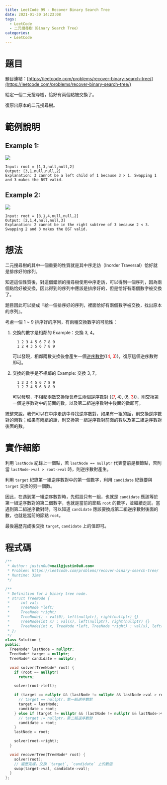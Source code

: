 ```yaml
---
title: LeetCode 99 - Recover Binary Search Tree
date: 2021-01-30 14:23:08
tags:
  - LeetCode
  - 二元搜尋樹（Binary Search Tree）
categories:
  - LeetCode
---
```


# 題目
題目連結：[https://leetcode.com/problems/recover-binary-search-tree/](https://leetcode.com/problems/recover-binary-search-tree/)

給定一個二元搜尋樹，恰好有兩個點被交換了。

復原出原本的二元搜尋樹。

# 範例說明

## Example 1:

![](https://assets.leetcode.com/uploads/2020/10/28/recover1.jpg)

```
Input: root = [1,3,null,null,2]
Output: [3,1,null,null,2]
Explanation: 3 cannot be a left child of 1 because 3 > 1. Swapping 1 and 3 makes the BST valid.
```

<!-- More -->

## Example 2:

![](https://assets.leetcode.com/uploads/2020/10/28/recover2.jpg)

```
Input: root = [3,1,4,null,null,2]
Output: [2,1,4,null,null,3]
Explanation: 2 cannot be in the right subtree of 3 because 2 < 3. Swapping 2 and 3 makes the BST valid.
```

# 想法

二元搜尋樹的其中一個重要的性質就是其中序走訪（Inorder Traversal）恰好就是排序好的序列。

知道這個性質後，對這個錯誤的搜尋樹使用中序走訪，可以得到一個序列，因為兩個點恰好被交換，因此得到的序列中應該是排序好的，但是恰好有兩個數字被交換了。

題目因此可以變成『給一個排序好的序列，裡面恰好有兩個數字被交換，找出原本的序列』。

考慮一個 1 ~ 9 排序好的序列，有兩種交換數字的可能性：
1. 交換的數字是相鄰的
    Example：交換 3, 4。

    ```
      1 2 3 4 5 6 7 8 9
      1 2 4 3 5 6 7 8 9
    ```
    可以發現，相鄰兩數交換後會產生一個[逆序數對](https://zh.wikipedia.org/zh-tw/%E9%80%86%E5%BA%8F%E5%AF%B9){(<font color="red">4</font>, <font color="red">3</font>)}，復原這個逆序數對即可。

2. 交換的數字是不相鄰的
    Example: 交換 3, 7。

    ```
      1 2 3 4 5 6 7 8 9
      1 2 7 4 5 6 3 8 9
    ```

    可以發現，不相鄰兩數交換後會產生兩個逆序數對 {(<font color="red">7</font>, 4), (6, <font color="red">3</font>)}，則交換第一個逆序數對中的前面的數，以及第二組逆序數對中後面的數即可。

統整來說，我們可以在中序走訪中尋找逆序數對，如果有一組的話，則交換逆序數對的兩數；如果有兩組的話，則交換第一組逆序數對前面的數以及第二組逆序數對後面的數。

# 實作細節

利用 `lastNode` 紀錄上一個點，若 `lastNode == nullptr` 代表當前是根節點，否則當 `lastNode->val > root->val` 時，則逆序數對產生。

利用 `target` 紀錄第一組逆序數對中的第一個數字，利用 `candidate` 紀錄要與 `target` 交換的另一個數。

因此，在遇到第一組逆序數對時，先假設只有一組，也就是 `candidate` 應該等於第一組逆序數對的第二個數字，也就是當前的節點 `root` 的數字，並繼續走訪。當遇到第二組逆序數對時，可以知道 `candidate` 應該要換成第二組逆序數對後面的數，也就是當前的節點 `root`。

最後遍歷完成後交換 `target`, `candidate` 上的值即可。

# 程式碼

```cpp
/**
 * Author: justin0u0<mail@justin0u0.com>
 * Problem: https://leetcode.com/problems/recover-binary-search-tree/
 * Runtime: 32ms
 */

/**
 * Definition for a binary tree node.
 * struct TreeNode {
 *     int val;
 *     TreeNode *left;
 *     TreeNode *right;
 *     TreeNode() : val(0), left(nullptr), right(nullptr) {}
 *     TreeNode(int x) : val(x), left(nullptr), right(nullptr) {}
 *     TreeNode(int x, TreeNode *left, TreeNode *right) : val(x), left(left), right(right) {}
 * };
 */
class Solution {
public:
  TreeNode* lastNode = nullptr;
  TreeNode* target = nullptr;
  TreeNode* candidate = nullptr;

  void solver(TreeNode* root) {
    if (root == nullptr)
      return;

    solver(root->left);

    if (target == nullptr && (lastNode != nullptr && lastNode->val > root->val)) {
      // target == nullptr，第一組逆序數對
      target = lastNode;
      candidate = root;
    } else if (target != nullptr && (lastNode != nullptr && lastNode->val > root->val)) {
      // target != nullptr，第二組逆序數對
      candidate = root;
    }
    lastNode = root;

    solver(root->right);
  }

  void recoverTree(TreeNode* root) {
    solver(root);
    // 遍歷完成，交換 `target`, `candidate` 上的數值
    swap(target->val, candidate->val);
  }
};

```
